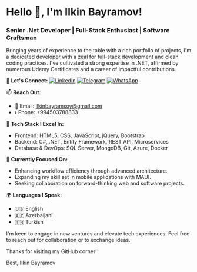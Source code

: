 # Hello 👋, I'm Ilkin Bayramov!

### Senior .Net Developer | Full-Stack Enthusiast | Software Craftsman

Bringing years of experience to the table with a rich portfolio of projects, I'm a dedicated developer with a zeal for full-stack development and clean coding practices. I've cultivated a strong expertise in .NET, affirmed by numerous Udemy Certificates and a career of impactful contributions.

🔗 **Let's Connect:**
[![LinkedIn](https://img.shields.io/badge/LinkedIn-Ilkin_Bayramov-blue)](https://www.linkedin.com/in/ilkin-bayram/)
[![Telegram](https://img.shields.io/badge/Telegram-bayramov__officially-blue)](https://t.me/bayramov_officially)
[![WhatsApp](https://img.shields.io/badge/WhatsApp-+994503788833-green)](https://api.whatsapp.com/send?phone=994503788833)

📫 **Reach Out:**
- 📧 Email: ilkinbayramsoy@gmail.com
- 📞 Phone: +994503788833

💼 **Tech Stack I Excel In:**
- Frontend: HTML5, CSS, JavaScript, jQuery, Bootstrap
- Backend: C#, .NET, Entity Framework, REST API, Microservices
- Database & DevOps: SQL Server, MongoDB, Git, Azure, Docker

🌟 **Currently Focused On:**
- Enhancing workflow efficiency through advanced architecture.
- Expanding my skill set in mobile applications with MAUI.
- Seeking collaboration on forward-thinking web and software projects.

🌍 **Languages I Speak:**
- 🇺🇸 English
- 🇦🇿 Azerbaijani
- 🇹🇷 Turkish

I'm keen to engage in new ventures and elevate tech experiences. Feel free to reach out for collaboration or to exchange ideas.

Thanks for visiting my GitHub corner!

Best,
Ilkin Bayramov
